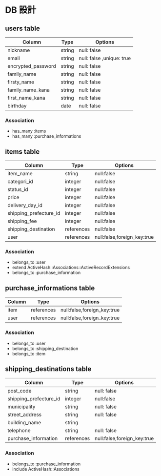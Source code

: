 # DB 設計

## users table

| Column             | Type                | Options                   |
|--------------------|---------------------|---------------------------|
| nickname           | string              | null: false               |
| email              | string              | null: false ,unique: true |
| encrypted_password | string              | null: false               |
| family_name        | string              | null: false               |
| firsty_name        | string              | null: false               |
| family_name_kana   | string              | null: false               |
| first_name_kana    | string              | null: false               |
| birthday           | date                | null: false               |

### Association

* has_many :items
* has_many :purchase_informations
 

## items table

| Column                              | Type       | Options                                  |
|-------------------------------------|------------|------------------------------------------|
| item_name                           |string      |null:false                                |
| categori_id                         |integer     |null:false                                |
| status_id                           |integer     |null:false                                |
| price                               |integer     |null:false                                |
| delivery_day_id                     |integer     |null:false                                |
| shipping_prefecture_id              |integer     |null:false                                |
| shipping_fee                        |integer     |null:false                                |
| shipping_destination                |references  |null:false                                |
| user                                |references  |null:false,foreign_key:true               |         


### Association

- belongs_to :user
- extend ActiveHash::Associations::ActiveRecordExtensions
- belongs_to :purchase_information
 
 
## purchase_informations table

| Column         | Type       | Options                                    |
|----------------|------------|--------------------------------------------|
| item           |references  |null:false,foreign_key:true                 |
| user           |references  |null:false,foreign_key:true                 |         


### Association

- belongs_to :user
- belongs_to :shipping_destination
- belongs_to :item


## shipping_destinations table

| Column                   | Type       | Options                                    |
|--------------------------|------------|--------------------------------------------|
| post_code                | string     | null: false                                |
| shipping_prefecture_id   |integer     |null:false                                  |
| municipality             | string     | null: false                                |
| street_address           | string     | null: false                                |
| building_name            | string     |                                            |
| telephone                | string     | null: false                                |
| purchase_information     | references | null:false,foreign_key:true                |



### Association

- belongs_to :purchase_information
- include ActiveHash::Associations


